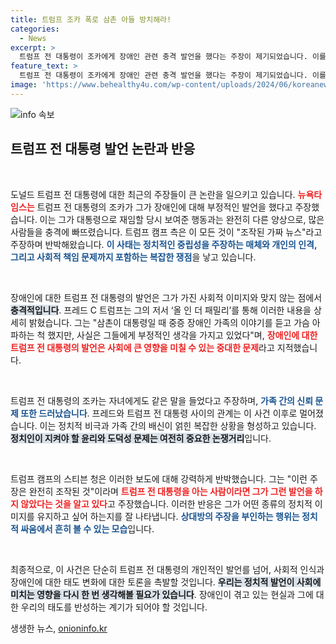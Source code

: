 ```yaml
---
title: 트럼프 조카 폭로 삼촌 아들 방치해라!
categories:
  - News
excerpt: >
  트럼프 전 대통령이 조카에게 장애인 관련 충격 발언을 했다는 주장이 제기되었습니다. 이를 두고 트럼프 캠프는 완전히 조작된 가짜 뉴스라고 반박하며, 그 진위를 두고 논란이 가열되고 있습니다! 클릭해서 상세 내용을 확인해보세요!
feature_text: >
  트럼프 전 대통령이 조카에게 장애인 관련 충격 발언을 했다는 주장이 제기되었습니다. 이를 두고 트럼프 캠프는 완전히 조작된 가짜 뉴스라고 반박하며, 그 진위를 두고 논란이 가열되고 있습니다! 클릭해서 상세 내용을 확인해보세요!
image: 'https://www.behealthy4u.com/wp-content/uploads/2024/06/koreanews.jpg'
---
```


<p><img src="https://www.behealthy4u.com/wp-content/uploads/2024/06/koreanews.jpg" alt="info 속보" /></p>

<h2 data-ke-size="size26">트럼프 전 대통령 발언 논란과 반응</h2>

<p data-ke-size="size16">&nbsp;</p>

<p>도널드 트럼프 전 대통령에 대한 최근의 주장들이 큰 논란을 일으키고 있습니다. <b><span style="color: #ee2323;">뉴욕타임스는</span></b> 트럼프 전 대통령의 조카가 그가 장애인에 대해 부정적인 발언을 했다고 주장했습니다. 이는 그가 대통령으로 재임할 당시 보여준 행동과는 완전히 다른 양상으로, 많은 사람들을 충격에 빠뜨렸습니다. 트럼프 캠프 측은 이 모든 것이 "조작된 가짜 뉴스"라고 주장하며 반박해왔습니다. <b><span style="color: #1a5490;">이 사태는 정치적인 중립성을 주장하는 매체와 개인의 인격, 그리고 사회적 책임 문제까지 포함하는 복잡한 쟁점</span></b>을 낳고 있습니다.</p>

<p data-ke-size="size16">&nbsp;</p>

<p>장애인에 대한 트럼프 전 대통령의 발언은 그가 가진 사회적 이미지와 맞지 않는 점에서 <b><span style="background-color: #21538527;">충격적입니다</span></b>. 프레드 C 트럼프는 그의 저서 ‘올 인 더 패밀리’를 통해 이러한 내용을 상세히 밝혔습니다. 그는 "삼촌이 대통령일 때 중증 장애인 가족의 이야기를 듣고 가슴 아파하는 척 했지만, 사실은 그들에게 부정적인 생각을 가지고 있었다"며, <b><span style="color: #ee2323;">장애인에 대한 트럼프 전 대통령의 발언은 사회에 큰 영향을 미칠 수 있는 중대한 문제</span></b>라고 지적했습니다. </p>

<p data-ke-size="size16">&nbsp;</p>

<p>트럼프 전 대통령의 조카는 자녀에게도 같은 말을 들었다고 주장하며, <b><span style="color: #1a5490;">가족 간의 신뢰 문제 또한 드러났습니다</span></b>. 프레드와 트럼프 전 대통령 사이의 관계는 이 사건 이후로 멀어졌습니다. 이는 정치적 비극과 가족 간의 배신이 얽힌 복잡한 상황을 형성하고 있습니다. <b><span style="background-color: #21538527;">정치인이 지켜야 할 윤리와 도덕성 문제는 여전히 중요한 논쟁거리</span></b>입니다.</p>

<p data-ke-size="size16">&nbsp;</p>

<p>트럼프 캠프의 스티븐 청은 이러한 보도에 대해 강력하게 반박했습니다. 그는 "이런 주장은 완전히 조작된 것"이라며 <b><span style="color: #ee2323;">트럼프 전 대통령을 아는 사람이라면 그가 그런 발언을 하지 않았다는 것을 알고 있다</span></b>고 주장했습니다. 이러한 반응은 그가 어떤 종류의 정치적 이미지를 유지하고 싶어 하는지를 잘 나타냅니다. <b><span style="color: #1a5490;">상대방의 주장을 부인하는 행위는 정치적 싸움에서 흔히 볼 수 있는 모습</span></b>입니다. </p>

<p data-ke-size="size16">&nbsp;</p>

<p>최종적으로, 이 사건은 단순히 트럼프 전 대통령의 개인적인 발언를 넘어, 사회적 인식과 장애인에 대한 태도 변화에 대한 토론을 촉발할 것입니다. <b><span style="background-color: #21538527;">우리는 정치적 발언이 사회에 미치는 영향을 다시 한 번 생각해볼 필요가 있습니다</span></b>. 장애인이 겪고 있는 현실과 그에 대한 우리의 태도를 반성하는 계기가 되어야 할 것입니다.</p>
생생한 뉴스, <a href="https://onioninfo.kr" rel="dofollow">onioninfo.kr</a>


